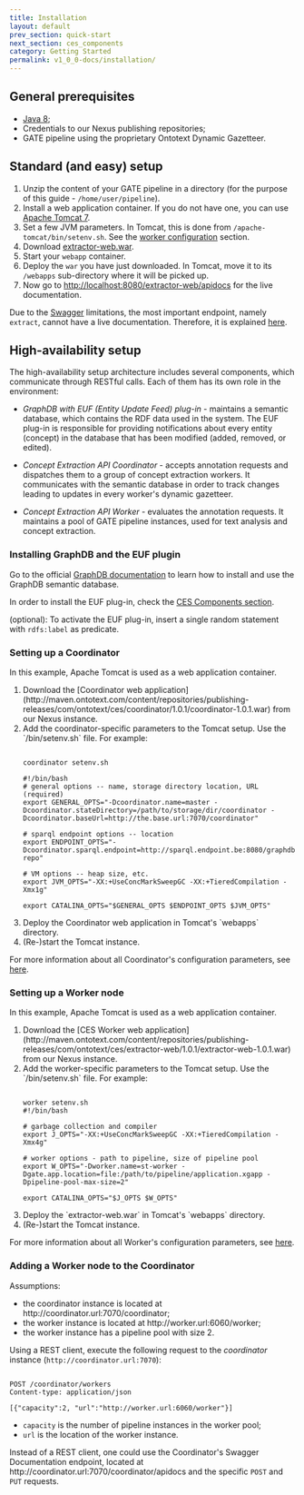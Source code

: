 ```yaml
---
title: Installation
layout: default
prev_section: quick-start
next_section: ces_components
category: Getting Started
permalink: v1_0_0-docs/installation/
---
```

## General prerequisites

* [Java 8](http://www.oracle.com/technetwork/java/javase/downloads/index.html);
* Credentials to our Nexus publishing repositories;
* GATE pipeline using the proprietary Ontotext Dynamic Gazetteer.

## Standard (and easy) setup

1. Unzip the content of your GATE pipeline in a directory (for the purpose of this guide - `/home/user/pipeline`).
2. Install a web application container. If you do not have one, you can use [Apache Tomcat 7](http://tomcat.apache.org/download-70.cgi).
3. Set a few JVM parameters. In Tomcat, this is done from `/apache-tomcat/bin/setenv.sh`. See the <a href="{{ site.baseurl }}/v1_0_0-docs/ces_components">worker configuration</a> section.
4. Download [extractor-web.war](http://maven.ontotext.com/content/repositories/publishing-releases/com/ontotext/ces/extractor-web/1.0.1/extractor-web-1.0.1.war).
5. Start your `webapp` container.
6. Deploy the `war` you have just downloaded. In Tomcat, move it to its `/webapps` sub-directory where it will be picked up.
7. Now go to [http://localhost:8080/extractor-web/apidocs](http://localhost:8080/extractor-web/apidocs) for the live documentation.

<div class="note-badge">

Due to the <a href="https://helloreverb.com/developers/swagger">Swagger</a> limitations, the most important endpoint, namely <code>extract</code>, cannot have a live documentation. Therefore, it is explained <a href="{{ site.baseurl }}/v1_0_0-docs/annotating_content">here</a>.
</div>


## High-availability setup

The high-availability setup architecture includes several components, which communicate through RESTful calls. Each of them has its own role in the environment:

* _GraphDB with EUF (Entity Update Feed) plug-in_ - maintains a semantic database, which contains the RDF data used in the system. The EUF plug-in is responsible for providing notifications about every entity (concept) in the database that has been modified (added, removed, or edited).

* _Concept Extraction API Coordinator_ - accepts annotation requests and dispatches them to a group of concept extraction workers. It communicates with the semantic database in order to track changes leading to updates in every worker's dynamic gazetteer.

* _Concept Extraction API Worker_ - evaluates the annotation requests. It maintains a pool of GATE pipeline instances, used for text analysis and concept extraction.

### Installing GraphDB and the EUF plugin

Go to the official [GraphDB documentation](http://graphdb.ontotext.com/display/GraphDB6/Home) to learn how to install and use the GraphDB semantic database.

In order to install the EUF plug-in, check the <a href="{{ site.baseurl }}/v1_0_0-docs/ces_components">CES Components section</a>.

<div class="note-badge">

(optional): To activate the EUF plug-in, insert a single random statement with <code>rdfs:label</code> as predicate.
</div>

### Setting up a Coordinator

In this example, Apache Tomcat is used as a web application container.

<ol>
<li>Download the [Coordinator web application](http://maven.ontotext.com/content/repositories/publishing-releases/com/ontotext/ces/coordinator/1.0.1/coordinator-1.0.1.war) from our Nexus instance.</li>
<li>Add the coordinator-specific parameters to the Tomcat setup. Use the `<tomcat-home>/bin/setenv.sh` file. For example:</li>

<pre><code>
coordinator setenv.sh

#!/bin/bash
# general options -- name, storage directory location, URL (required)
export GENERAL_OPTS="-Dcoordinator.name=master -Dcoordinator.stateDirectory=/path/to/storage/dir/coordinator -Dcoordinator.baseUrl=http://the.base.url:7070/coordinator"

# sparql endpoint options -- location
export ENDPOINT_OPTS="-Dcoordinator.sparql.endpoint=http://sparql.endpoint.be:8080/graphdb/repositories/my-repo"

# VM options -- heap size, etc.
export JVM_OPTS="-XX:+UseConcMarkSweepGC -XX:+TieredCompilation -Xmx1g"

export CATALINA_OPTS="$GENERAL_OPTS $ENDPOINT_OPTS $JVM_OPTS"
</code></pre>

<li>Deploy the Coordinator web application in Tomcat's `webapps` directory.</li>
<li>(Re-)start the Tomcat instance.</li>
</ol>

<div class="info-badge">
For more information about all Coordinator's configuration parameters, see <a href="{{ site.baseurl }}/v1_0_0-docs/ces_components">here</a>.
</div>

### Setting up a Worker node

In this example, Apache Tomcat is used as a web application container.

<ol>
<li>Download the [CES Worker web application](http://maven.ontotext.com/content/repositories/publishing-releases/com/ontotext/ces/extractor-web/1.0.1/extractor-web-1.0.1.war) from our Nexus instance.</li>
<li>Add the worker-specific parameters to the Tomcat setup. Use the `<tomcat-home>/bin/setenv.sh` file. For example:</li>

<pre><code>
worker setenv.sh
#!/bin/bash

# garbage collection and compiler
export J_OPTS="-XX:+UseConcMarkSweepGC -XX:+TieredCompilation -Xmx4g"

# worker options - path to pipeline, size of pipeline pool
export W_OPTS="-Dworker.name=st-worker -Dgate.app.location=file:/path/to/pipeline/application.xgapp -Dpipeline-pool-max-size=2"

export CATALINA_OPTS="$J_OPTS $W_OPTS"
</code></pre>

<li>Deploy the `extractor-web.war` in Tomcat's `webapps` directory.</li>
<li>(Re-)start the Tomcat instance.</li>
</ol>

<div class="info-badge">
For more information about all Worker's configuration parameters, see <a href="{{ site.baseurl }}/v1_0_0-docs/ces_components">here</a>.
</div>

### Adding a Worker node to the Coordinator

<div class="info-badge">
Assumptions:

<ul>
<li> the coordinator instance is located at http://coordinator.url:7070/coordinator;</li>
<li> the worker instance is located at http://worker.url:6060/worker;</li>
<li> the worker instance has a pipeline pool with size 2.</li>
</ul>
</div>

Using a REST client, execute the following request to the *coordinator* instance (`http://coordinator.url:7070`):

<pre><code>
POST /coordinator/workers
Content-type: application/json

[{"capacity":2, "url":"http://worker.url:6060/worker"}]
</code></pre>

* `capacity` is the number of pipeline instances in the worker pool;
* `url` is the location of the worker instance.

<div class="note-badge">
Instead of a REST client, one could use the Coordinator's Swagger Documentation endpoint, located at http://coordinator.url:7070/coordinator/apidocs and the specific <code>POST</code> and <code>PUT</code> requests.
</div>
